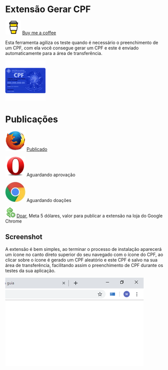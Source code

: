# Extensão Gerar CPF

![](icons/bmc.svg) [Buy me a coffee](https://ko-fi.com/wictorchaves)

Esta ferramenta agiliza os teste quando é necessário o preenchimento de um CPF, com ela você consegue gerar um CPF e este é enviado automaticamente para a área de transferência.
 
![](images/icon128.png)

# Publicações

![](icons/firefox.png) [Publicado](https://addons.mozilla.org/pt-BR/firefox/addon/gerar-cpf/)

![](icons/opera.jpg) Aguardando aprovação

![](icons/chrome.jpg) Aguardando doações

![](icons/money.png) [Doar](https://www.paypal.com/cgi-bin/webscr?cmd=_donations&business=DJEPCX6YKZBEU&item_name=Publicar+a+minha+extensao+na+loja+do+Google+Chrome.&currency_code=USD&source=url), Meta 5 dólares, valor para publicar a extensão na loja do Google Chrome


## Screenshot

A extensão é bem simples, ao terminar o processo de instalação aparecerá um ícone no canto direto superior do seu navegado com o ícone do CPF, ao clicar sobre o ícone é gerado um CPF aleatório e este CPF é salvo na sua área de transferência, facilitando assim o preenchimento de CPF durante os testes da sua aplicação.

![](screenshot/440x280.png)
